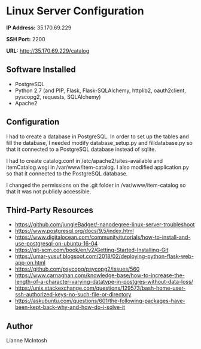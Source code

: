 # Linux Server Configuration

**IP Address:** 35.170.69.229

**SSH Port:** 2200

**URL:** http://35.170.69.229/catalog

## Software Installed
- PostgreSQL
- Python 2.7 (and PIP, Flask, Flask-SQLAlchemy, httplib2, oauth2client, pyscopg2, requests, SQLAlchemy)
- Apache2

## Configuration
I had to create a database in PostgreSQL. In order to set up the tables and fill the database, I needed modify database_setup.py and filldatabase.py so that it connected to a PostgreSQL database instead of sqlite.

I had to create catalog.conf in /etc/apache2/sites-available and itemCatalog.wsgi in /var/www/item-catalog. I also modified application.py so that it connected to the PostgreSQL database.

I changed the permissions on the .git folder in /var/www/item-catalog so that it was not publicly accessible.

## Third-Party Resources
- https://github.com/jungleBadger/-nanodegree-linux-server-troubleshoot
- https://www.postgresql.org/docs/9.5/index.html
- https://www.digitalocean.com/community/tutorials/how-to-install-and-use-postgresql-on-ubuntu-16-04
- https://git-scm.com/book/en/v2/Getting-Started-Installing-Git
- https://umar-yusuf.blogspot.com/2018/02/deploying-python-flask-web-app-on.html
- https://github.com/psycopg/psycopg2/issues/560
- https://www.carnaghan.com/knowledge-base/how-to-increase-the-length-of-a-character-varying-datatype-in-postgres-without-data-loss/
- https://unix.stackexchange.com/questions/129573/bash-home-user-ssh-authorized-keys-no-such-file-or-directory
- https://askubuntu.com/questions/601/the-following-packages-have-been-kept-back-why-and-how-do-i-solve-it

## Author
Lianne McIntosh
